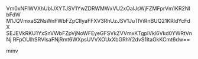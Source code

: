 Vm0xNFlWVXhUblJXYTJSV1YwZDRWMWxVU2xOalJsWjFZMFprVm1KR2NIbFdW
M1JQVmxaS2NsWnFWbFZpClIyaFFXV3RhUzJSV1JuTlViRnBUQ21KRldYcFdX
SEJEVkRKU1YxSnVWbFZpVjNoWFEyeGFSVkZVVmxKTgpiVkl6Vkd0YWRtVnNj
RFpOUlhSRVlsaFNjRmt6WXpsUVVXOUxXbGRhY2dvS1ltaGkKCmt6dw==

mmv